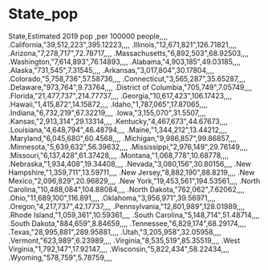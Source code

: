 # State_pop
State,Estimated 2019 pop ,per 100000 people,,,,
.California,"39,512,223",395.12223,,,,
.Illinois,"12,671,821",126.71821,,,,
.Arizona,"7,278,717",72.78717,,,,
.Massachusetts,"6,892,503",68.92503,,,,
.Washington,"7,614,893",76.14893,,,,
.Alabama,"4,903,185",49.03185,,,,
.Alaska,"731,545",7.31545,,,,
.Arkansas,"3,017,804",30.17804,,,,
.Colorado,"5,758,736",57.58736,,,,
.Connecticut,"3,565,287",35.65287,,,,
.Delaware,"973,764",9.73764,,,,
.District of Columbia,"705,749",7.05749,,,,
.Florida,"21,477,737",214.77737,,,,
.Georgia,"10,617,423",106.17423,,,,
.Hawaii,"1,415,872",14.15872,,,,
.Idaho,"1,787,065",17.87065,,,,
.Indiana,"6,732,219",67.32219,,,,
.Iowa,"3,155,070",31.5507,,,,
.Kansas,"2,913,314",29.13314,,,,
.Kentucky,"4,467,673",44.67673,,,,
.Louisiana,"4,648,794",46.48794,,,,
.Maine,"1,344,212",13.44212,,,,
.Maryland,"6,045,680",60.4568,,,,
.Michigan,"9,986,857",99.86857,,,,
.Minnesota,"5,639,632",56.39632,,,,
.Mississippi,"2,976,149",29.76149,,,,
.Missouri,"6,137,428",61.37428,,,,
.Montana,"1,068,778",10.68778,,,,
.Nebraska,"1,934,408",19.34408,,,,
.Nevada,"3,080,156",30.80156,,,,
.New Hampshire,"1,359,711",13.59711,,,,
.New Jersey,"8,882,190",88.8219,,,,
.New Mexico,"2,096,829",20.96829,,,,
.New York,"19,453,561",194.53561,,,,
.North Carolina,"10,488,084",104.88084,,,,
.North Dakota,"762,062",7.62062,,,,
.Ohio,"11,689,100",116.891,,,,
.Oklahoma,"3,956,971",39.56971,,,,
.Oregon,"4,217,737",42.17737,,,,
.Pennsylvania,"12,801,989",128.01989,,,,
.Rhode Island,"1,059,361",10.59361,,,,
.South Carolina,"5,148,714",51.48714,,,,
.South Dakota,"884,659",8.84659,,,,
.Tennessee,"6,829,174",68.29174,,,,
.Texas,"28,995,881",289.95881,,,,
.Utah,"3,205,958",32.05958,,,,
.Vermont,"623,989",6.23989,,,,
.Virginia,"8,535,519",85.35519,,,,
.West Virginia,"1,792,147",17.92147,,,,
.Wisconsin,"5,822,434",58.22434,,,,
.Wyoming,"578,759",5.78759,,,,

